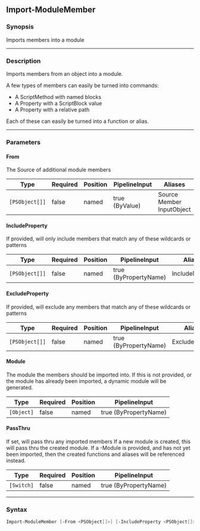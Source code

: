 Import-ModuleMember
-------------------

### Synopsis
Imports members into a module

---

### Description

Imports members from an object into a module.

A few types of members can easily be turned into commands:
* A ScriptMethod with named blocks
* A Property with a ScriptBlock value
* A Property with a relative path
 
Each of these can easily be turned into a function or alias.

---

### Parameters
#### **From**
The Source of additional module members

|Type          |Required|Position|PipelineInput |Aliases                          |
|--------------|--------|--------|--------------|---------------------------------|
|`[PSObject[]]`|false   |named   |true (ByValue)|Source<br/>Member<br/>InputObject|

#### **IncludeProperty**
If provided, will only include members that match any of these wildcards or patterns

|Type          |Required|Position|PipelineInput        |Aliases      |
|--------------|--------|--------|---------------------|-------------|
|`[PSObject[]]`|false   |named   |true (ByPropertyName)|IncludeMember|

#### **ExcludeProperty**
If provided, will exclude any members that match any of these wildcards or patterns

|Type          |Required|Position|PipelineInput        |Aliases      |
|--------------|--------|--------|---------------------|-------------|
|`[PSObject[]]`|false   |named   |true (ByPropertyName)|ExcludeMember|

#### **Module**
The module the members should be imported into.
If this is not provided, or the module has already been imported, a dynamic module will be generated.

|Type      |Required|Position|PipelineInput        |
|----------|--------|--------|---------------------|
|`[Object]`|false   |named   |true (ByPropertyName)|

#### **PassThru**
If set, will pass thru any imported members
If a new module is created, this will pass thru the created module.
If a -Module is provided, and has not yet been imported, then the created functions and aliases will be referenced instead.

|Type      |Required|Position|PipelineInput        |
|----------|--------|--------|---------------------|
|`[Switch]`|false   |named   |true (ByPropertyName)|

---

### Syntax
```PowerShell
Import-ModuleMember [-From <PSObject[]>] [-IncludeProperty <PSObject[]>] [-ExcludeProperty <PSObject[]>] [-Module <Object>] [-PassThru] [<CommonParameters>]
```
